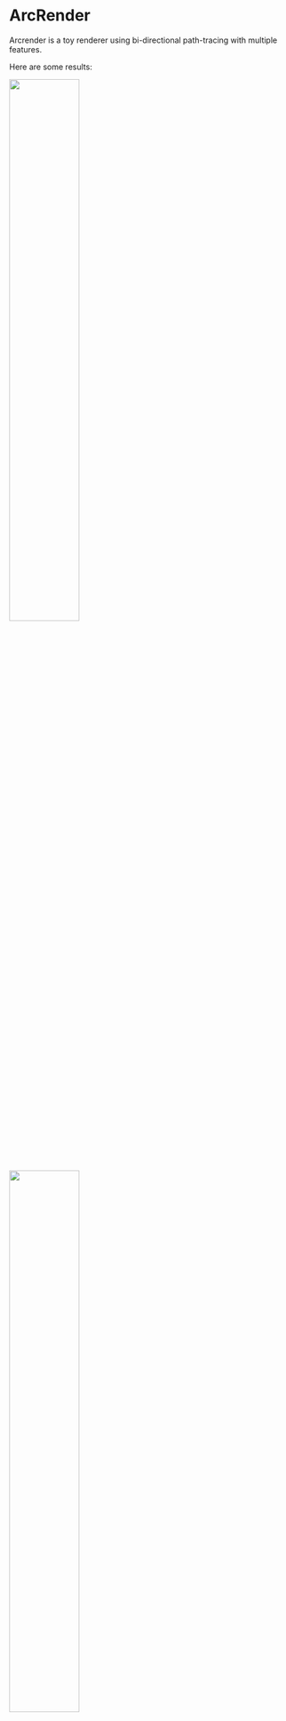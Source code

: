 # ArcRender

Arcrender is a toy renderer using bi-directional path-tracing with multiple features.

Here are some results:

<img src = 'results/classroom-5000spp.png' width="50%"></img>

<img src = 'results/corner-8500spp.png' width="50%"></img>

<img src = 'results/caustics-10000spp.png' width="50%"></img>

<img src = 'results/scene6-1000spp.png' width="50%"></img>

<img src = 'results/scene7-1500spp.png' width="50%"></img>

<img src = 'results/HelloWorldD5000.png' width="50%"></img>

<img src = 'results/HelloWorldN5000.png' width="50%"></img>
